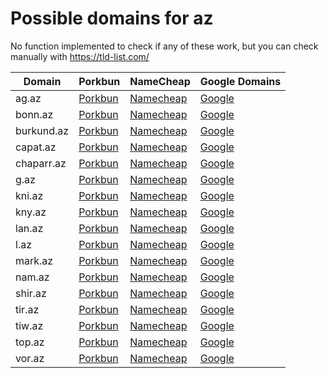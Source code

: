 # Possible domains for az

No function implemented to check if any of these work, but you can check manually with https://tld-list.com/

| Domain | Porkbun | NameCheap | Google Domains |
|---|---|---|---|
| ag.az | [Porkbun](https://porkbun.com/checkout/search?prb=e814663da1&tlds=&idnLanguage=&search=search&q=ag.az) | [Namecheap](https://www.namecheap.com/domains/registration/results/?domain=ag.az) | [Google](https://domains.google.com/registrar/search?searchTerm=ag.az) |
| bonn.az | [Porkbun](https://porkbun.com/checkout/search?prb=e814663da1&tlds=&idnLanguage=&search=search&q=bonn.az) | [Namecheap](https://www.namecheap.com/domains/registration/results/?domain=bonn.az) | [Google](https://domains.google.com/registrar/search?searchTerm=bonn.az) |
| burkund.az | [Porkbun](https://porkbun.com/checkout/search?prb=e814663da1&tlds=&idnLanguage=&search=search&q=burkund.az) | [Namecheap](https://www.namecheap.com/domains/registration/results/?domain=burkund.az) | [Google](https://domains.google.com/registrar/search?searchTerm=burkund.az) |
| capat.az | [Porkbun](https://porkbun.com/checkout/search?prb=e814663da1&tlds=&idnLanguage=&search=search&q=capat.az) | [Namecheap](https://www.namecheap.com/domains/registration/results/?domain=capat.az) | [Google](https://domains.google.com/registrar/search?searchTerm=capat.az) |
| chaparr.az | [Porkbun](https://porkbun.com/checkout/search?prb=e814663da1&tlds=&idnLanguage=&search=search&q=chaparr.az) | [Namecheap](https://www.namecheap.com/domains/registration/results/?domain=chaparr.az) | [Google](https://domains.google.com/registrar/search?searchTerm=chaparr.az) |
| g.az | [Porkbun](https://porkbun.com/checkout/search?prb=e814663da1&tlds=&idnLanguage=&search=search&q=g.az) | [Namecheap](https://www.namecheap.com/domains/registration/results/?domain=g.az) | [Google](https://domains.google.com/registrar/search?searchTerm=g.az) |
| kni.az | [Porkbun](https://porkbun.com/checkout/search?prb=e814663da1&tlds=&idnLanguage=&search=search&q=kni.az) | [Namecheap](https://www.namecheap.com/domains/registration/results/?domain=kni.az) | [Google](https://domains.google.com/registrar/search?searchTerm=kni.az) |
| kny.az | [Porkbun](https://porkbun.com/checkout/search?prb=e814663da1&tlds=&idnLanguage=&search=search&q=kny.az) | [Namecheap](https://www.namecheap.com/domains/registration/results/?domain=kny.az) | [Google](https://domains.google.com/registrar/search?searchTerm=kny.az) |
| lan.az | [Porkbun](https://porkbun.com/checkout/search?prb=e814663da1&tlds=&idnLanguage=&search=search&q=lan.az) | [Namecheap](https://www.namecheap.com/domains/registration/results/?domain=lan.az) | [Google](https://domains.google.com/registrar/search?searchTerm=lan.az) |
| l.az | [Porkbun](https://porkbun.com/checkout/search?prb=e814663da1&tlds=&idnLanguage=&search=search&q=l.az) | [Namecheap](https://www.namecheap.com/domains/registration/results/?domain=l.az) | [Google](https://domains.google.com/registrar/search?searchTerm=l.az) |
| mark.az | [Porkbun](https://porkbun.com/checkout/search?prb=e814663da1&tlds=&idnLanguage=&search=search&q=mark.az) | [Namecheap](https://www.namecheap.com/domains/registration/results/?domain=mark.az) | [Google](https://domains.google.com/registrar/search?searchTerm=mark.az) |
| nam.az | [Porkbun](https://porkbun.com/checkout/search?prb=e814663da1&tlds=&idnLanguage=&search=search&q=nam.az) | [Namecheap](https://www.namecheap.com/domains/registration/results/?domain=nam.az) | [Google](https://domains.google.com/registrar/search?searchTerm=nam.az) |
| shir.az | [Porkbun](https://porkbun.com/checkout/search?prb=e814663da1&tlds=&idnLanguage=&search=search&q=shir.az) | [Namecheap](https://www.namecheap.com/domains/registration/results/?domain=shir.az) | [Google](https://domains.google.com/registrar/search?searchTerm=shir.az) |
| tir.az | [Porkbun](https://porkbun.com/checkout/search?prb=e814663da1&tlds=&idnLanguage=&search=search&q=tir.az) | [Namecheap](https://www.namecheap.com/domains/registration/results/?domain=tir.az) | [Google](https://domains.google.com/registrar/search?searchTerm=tir.az) |
| tiw.az | [Porkbun](https://porkbun.com/checkout/search?prb=e814663da1&tlds=&idnLanguage=&search=search&q=tiw.az) | [Namecheap](https://www.namecheap.com/domains/registration/results/?domain=tiw.az) | [Google](https://domains.google.com/registrar/search?searchTerm=tiw.az) |
| top.az | [Porkbun](https://porkbun.com/checkout/search?prb=e814663da1&tlds=&idnLanguage=&search=search&q=top.az) | [Namecheap](https://www.namecheap.com/domains/registration/results/?domain=top.az) | [Google](https://domains.google.com/registrar/search?searchTerm=top.az) |
| vor.az | [Porkbun](https://porkbun.com/checkout/search?prb=e814663da1&tlds=&idnLanguage=&search=search&q=vor.az) | [Namecheap](https://www.namecheap.com/domains/registration/results/?domain=vor.az) | [Google](https://domains.google.com/registrar/search?searchTerm=vor.az) |
